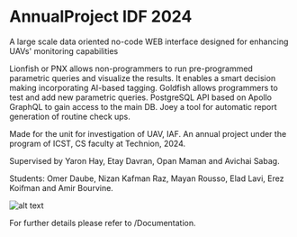 # AnnualProject IDF 2024

A large scale data oriented no-code WEB interface designed for enhancing UAVs' monitoring capabilities

Lionfish or PNX allows non-programmers to run pre-programmed parametric queries and visualize the results. It enables a smart decision making incorporating AI-based tagging.
Goldfish allows programmers to test and add new parametric queries.
PostgreSQL API based on Apollo GraphQL to gain access to the main DB.
Joey a tool for automatic report generation of routine check ups.

Made for the unit for investigation of UAV, IAF.
An annual project under the program of ICST, CS faculty at Technion, 2024.

Supervised by Yaron Hay, Etay Davran, Opan Maman and Avichai Sabag.

Students: Omer Daube, Nizan Kafman Raz, Mayan Rousso, Elad Lavi, Erez Koifman and Amir Bourvine.

![alt text](https://github.com/eladlavi29/Y24_IDF/blob/main/image.jpg?raw=true)

For further details please refer to /Documentation.
